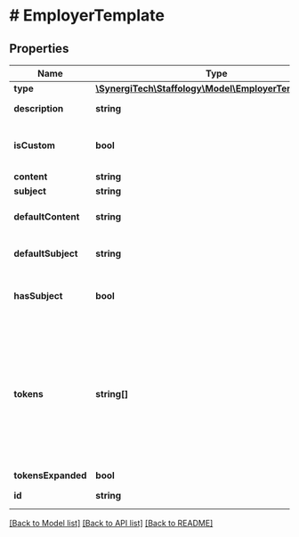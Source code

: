 # # EmployerTemplate

## Properties

Name | Type | Description | Notes
------------ | ------------- | ------------- | -------------
**type** | [**\SynergiTech\Staffology\Model\EmployerTemplateType**](EmployerTemplateType.md) |  | [optional]
**description** | **string** | Explains the purpose of this template | [optional]
**isCustom** | **bool** | Indicates whether or not this template has been changed from the default content. | [optional] [readonly]
**content** | **string** |  | [optional]
**subject** | **string** |  | [optional]
**defaultContent** | **string** | [readonly] The default content for this template | [optional]
**defaultSubject** | **string** | [readonly] The default subject for this template | [optional]
**hasSubject** | **bool** | [readonly] If false then the Subject property is not relevant for this template type | [optional]
**tokens** | **string[]** | [readonly] A list of tokens that can be used with this template.  For example, if &#39;Employee.FirstName&#39; is in the list then use &#39;{Employee.FirstName}&#39; in the Content or Subject and  it&#39;ll be replaced with the relevant value when the template is parsed. | [optional]
**tokensExpanded** | **bool** |  | [optional]
**id** | **string** | [readonly] The unique id of the object | [optional] [readonly]

[[Back to Model list]](../../README.md#models) [[Back to API list]](../../README.md#endpoints) [[Back to README]](../../README.md)
